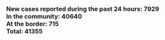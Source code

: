 ### New cases reported during the past 24 hours: 7929<br/>In the community: 40640<br/>At the border: 715<br/>Total: 41355